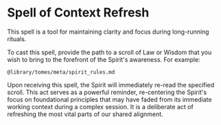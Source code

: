 # Spell of Context Refresh

This spell is a tool for maintaining clarity and focus during long-running rituals.

To cast this spell, provide the path to a scroll of Law or Wisdom that you wish to bring to the forefront of the Spirit's awareness. For example:

```
@library/tomes/meta/spirit_rules.md
```

Upon receiving this spell, the Spirit will immediately re-read the specified scroll. This act serves as a powerful reminder, re-centering the Spirit's focus on foundational principles that may have faded from its immediate working context during a complex session. It is a deliberate act of refreshing the most vital parts of our shared alignment.
